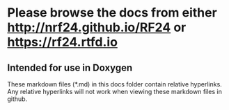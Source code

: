 # Please browse the docs from either http://nrf24.github.io/RF24 or https://rf24.rtfd.io
## Intended for use in Doxygen

These markdown files (\*.md) in this docs folder contain relative hyperlinks. Any relative hyperlinks will not work when viewing these markdown files in github.
